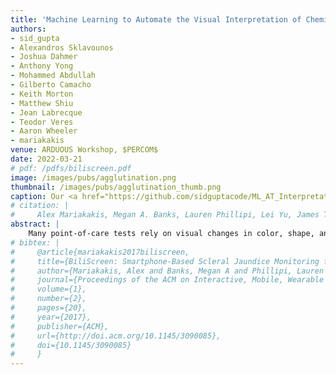```yaml
---
title: 'Machine Learning to Automate the Visual Interpretation of Chemical Agglutination Tests'
authors: 
- sid_gupta
- Alexandros Sklavounos
- Joshua Dahmer
- Anthony Yong
- Mohammed Abdullah
- Gilberto Camacho
- Keith Morton
- Matthew Shiu
- Jean Labrecque
- Teodor Veres
- Aaron Wheeler
- mariakakis
venue: ARDUOUS Workshop, $PERCOM$
date: 2022-03-21
# pdf: /pdfs/biliscreen.pdf
image: /images/pubs/agglutination.png
thumbnail: /images/pubs/agglutination_thumb.png
caption: Our <a href="https://github.com/sidguptacode/ML_AT_Interpretation">open-source framework</a> facilitates the automatic interpretation of agglutination tests — a special kind of chemical test that forms clumps in the presence of a target analyte.
# citation: |
#     Alex Mariakakis, Megan A. Banks, Lauren Phillipi, Lei Yu, James Taylor, & Shwetak N. Patel. (2017). BiliScreen: Smartphone-Based Scleral Jaundice Monitoring for Liver and Pancreatic Disorders. Proceedings of the ACM on Interactive, Mobile, Wearable and Ubiquitous Technologies, 1(2), 20. DOI: http://dx.doi.org/10.1145/3090085
abstract: |
    Many point-of-care tests rely on visual changes in color, shape, and size to convey results that can be read by the naked eye. One category of such tests is an agglutination test (AT), which relies on the clumping of micro-particles or cells in the presence of a target analyte. Although visual inspection is convenient and fast, it is subjective, prone to errors, and limits decision-making to coarse-grained results. We present an open-source software framework designed to facilitate the development and interpretation of ATs. This framework includes a web-based annotation interface for curating new image datasets, a computer vision pipeline that extracts informative AT features, and a machine learning module that allows AT developers to study how an AT agglutinates over time during future experiments. We present two case studies of our framework being used to develop and interpret tests.
# bibtex: |
#     @article{mariakakis2017biliscreen,
#     title={BiliScreen: Smartphone-Based Scleral Jaundice Monitoring for Liver and Pancreatic Disorders},
#     author={Mariakakis, Alex and Banks, Megan A and Phillipi, Lauren and Yu, Lei and Taylor, James and Patel, Shwetak N},
#     journal={Proceedings of the ACM on Interactive, Mobile, Wearable and Ubiquitous Technologies},
#     volume={1},
#     number={2},
#     pages={20},
#     year={2017},
#     publisher={ACM},
#     url={http://doi.acm.org/10.1145/3090085},
#     doi={10.1145/3090085}
#     }
---
```


